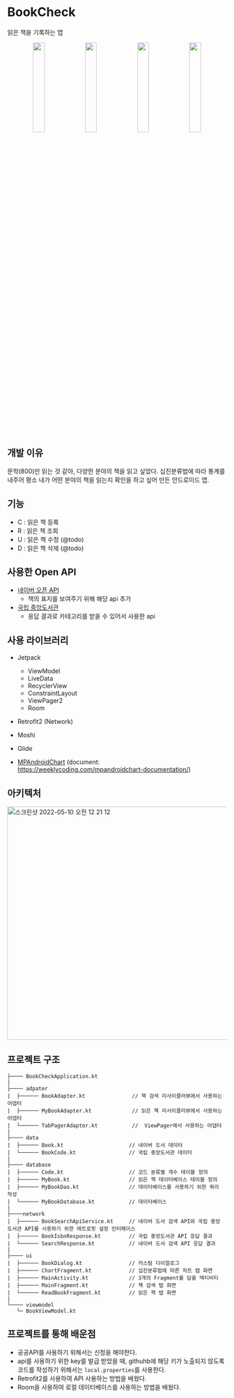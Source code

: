 # BookCheck
읽은 책을 기록하는 앱

<p align="center">
  <img src="https://user-images.githubusercontent.com/46019755/184641306-f114da8b-c30a-4b74-8d68-ff94c25b619d.png" width="23%"/>
  <img src="https://user-images.githubusercontent.com/46019755/184641310-07700bfa-c2eb-448a-8381-19c42dfcb342.png" width="23%"/>
  <img src="https://user-images.githubusercontent.com/46019755/184641316-742146ec-9cd1-47ed-a9b8-83559eaa71f1.png" width="23%"/>
  <img src="https://user-images.githubusercontent.com/46019755/184641322-cfa9f92a-1c22-4eae-aae6-0a95f5cb794b.png" width="23%"/>
</p>

## 개발 이유
문학(800)만 읽는 것 같아, 다양한 분야의 책을 읽고 싶었다. 십진분류법에 따라 통계를 내주어 평소 내가 어떤 분야의 책을 읽는지 확인을 하고 싶어 만든 안드로이드 앱.

## 기능
- C : 읽은 책 등록
- R : 읽은 책 조회
- U : 읽은 책 수정 (@todo)
- D : 읽은 책 삭제 (@todo)

## 사용한 Open API
- [네이버 오픈 API](https://developers.naver.com/docs/search/book/)
  - 책의 표지를 보여주기 위해 해당 api 추가 
- [국립 중앙도서관](https://www.nl.go.kr/NL/contents/N31101030700.do)
  - 응답 결과로 카테고리를 받을 수 있어서 사용한 api

## 사용 라이브러리
- Jetpack
  - ViewModel
  - LiveData
  - RecyclerView
  - ConstraintLayout
  - ViewPager2
  - Room

- Retrofit2 (Network)
- Moshi
- Glide
- [MPAndroidChart](https://github.com/PhilJay/MPAndroidChart) (document: https://weeklycoding.com/mpandroidchart-documentation/)

## 아키텍처

<img width="536" alt="스크린샷 2022-05-10 오전 12 21 12" src="https://user-images.githubusercontent.com/46019755/167442599-01632f5b-9e17-47d8-b7ba-a059486d8ee7.png">

## 프로젝트 구조      

```
├──── BookCheckApplication.kt
|
├──── adpater
|  ├────── BookAdapter.kt               // 책 검색 리사이클러뷰에서 사용하는 어댑터
|  ├────── MyBookAdapter.kt             // 읽은 책 리사이클러뷰에서 사용하는 어댑터  
|  └────── TabPagerAdapter.kt           //  ViewPager에서 사용하는 어댑터 
|
├──── data
|  ├────── Book.kt                     // 네이버 도서 데이터   
|  └────── BookCode.kt                 // 국립 중앙도서관 데이터   
|
├──── database
|  ├────── Code.kt                     // 코드 분류별 개수 테이블 정의      
|  ├────── MyBook.kt                   // 읽은 책 데이터베이스 테이블 정의
|  ├────── MyBookDao.kt                // 데이터베이스를 사용하기 위한 쿼리 작성  
|  └────── MyBookDatabase.kt           // 데이터베이스 
|
├────network
|  ├────── BookSearchApiService.kt     // 네이버 도서 검색 API와 국립 중앙 도서관 API를 사용하기 위한 레트로핏 설정 인터페이스 
|  ├────── BookIsbnResponse.kt         // 국립 중앙도서관 API 응답 결과
|  └────── SearchResponse.kt           // 네이버 도서 검색 API 응답 결과 
|
├──── ui
|  ├────── BookDialog.kt               // 커스텀 다이얼로그
|  ├────── ChartFragment.kt            // 십진분류법에 따른 차트 탭 화면  
|  ├────── MainActivity.kt             // 3개의 Fragment를 담을 액티비티    
|  ├────── MainFragment.kt             // 책 검색 탭 화면
|  └────── ReadBookFragment.kt         // 읽은 책 탭 화면  
|       
└──── viewmodel
   └─ BookViewModel.kt
```


## 프로젝트를 통해 배운점
- 공공API를 사용하기 위해서는 신청을 해야한다.
- api를 사용하기 위한 key를 발급 받았을 때, githuhb에 해당 키가 노출되지 않도록 코드를 작성하기 위해서는 `local.properties`를 사용한다. 
- Retrofit2를 사용하여 API 사용하는 방법을 배웠다.
- Room을 사용하여 로컬 데이터베이스를 사용하는 방법을 배웠다.
